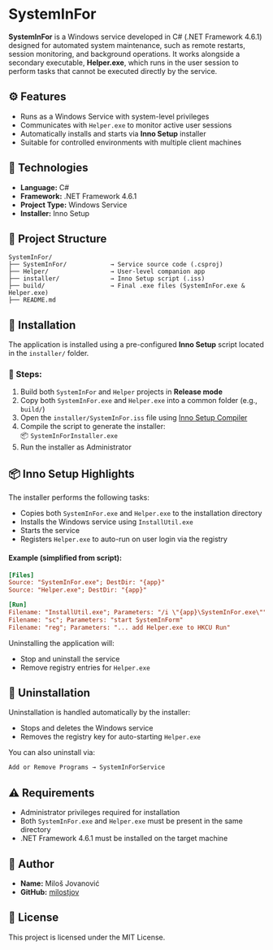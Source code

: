 # SystemInFor

**SystemInFor** is a Windows service developed in C# (.NET Framework 4.6.1) designed for automated system maintenance, such as remote restarts, session monitoring, and background operations. It works alongside a secondary executable, **Helper.exe**, which runs in the user session to perform tasks that cannot be executed directly by the service.

## ⚙️ Features

- Runs as a Windows Service with system-level privileges
- Communicates with `Helper.exe` to monitor active user sessions
- Automatically installs and starts via **Inno Setup** installer
- Suitable for controlled environments with multiple client machines

## 🧱 Technologies

- **Language:** C#
- **Framework:** .NET Framework 4.6.1
- **Project Type:** Windows Service
- **Installer:** Inno Setup

## 📁 Project Structure

```
SystemInFor/
├── SystemInFor/            → Service source code (.csproj)
├── Helper/                 → User-level companion app
├── installer/              → Inno Setup script (.iss)
├── build/                  → Final .exe files (SystemInFor.exe & Helper.exe)
├── README.md
```

## 🚀 Installation

The application is installed using a pre-configured **Inno Setup** script located in the `installer/` folder.

### 🧰 Steps:

1. Build both `SystemInFor` and `Helper` projects in **Release mode**
2. Copy both `SystemInFor.exe` and `Helper.exe` into a common folder (e.g., `build/`)
3. Open the `installer/SystemInFor.iss` file using [Inno Setup Compiler](https://jrsoftware.org/isinfo.php)
4. Compile the script to generate the installer:  
   📦 `SystemInForInstaller.exe`
5. Run the installer as Administrator

## 📦 Inno Setup Highlights

The installer performs the following tasks:

- Copies both `SystemInFor.exe` and `Helper.exe` to the installation directory
- Installs the Windows service using `InstallUtil.exe`
- Starts the service
- Registers `Helper.exe` to auto-run on user login via the registry

#### Example (simplified from script):

```ini
[Files]
Source: "SystemInFor.exe"; DestDir: "{app}"
Source: "Helper.exe"; DestDir: "{app}"

[Run]
Filename: "InstallUtil.exe"; Parameters: "/i \"{app}\SystemInFor.exe\""
Filename: "sc"; Parameters: "start SystemInForm"
Filename: "reg"; Parameters: "... add Helper.exe to HKCU Run"
```

Uninstalling the application will:
- Stop and uninstall the service
- Remove registry entries for `Helper.exe`

## 🔄 Uninstallation

Uninstallation is handled automatically by the installer:

- Stops and deletes the Windows service
- Removes the registry key for auto-starting `Helper.exe`

You can also uninstall via:
```bash
Add or Remove Programs → SystemInForService
```

## ⚠️ Requirements

- Administrator privileges required for installation
- Both `SystemInFor.exe` and `Helper.exe` must be present in the same directory
- .NET Framework 4.6.1 must be installed on the target machine

## 👤 Author

- **Name:** Miloš Jovanović  
- **GitHub:** [milostjov](https://github.com/milostjov)

## 📄 License

This project is licensed under the MIT License.
